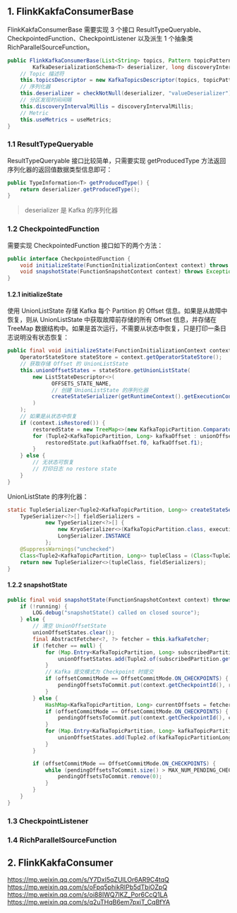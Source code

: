 


## 1. FlinkKakfaConsumerBase

FlinkKakfaConsumerBase 需要实现 3 个接口 ResultTypeQueryable、CheckpointedFunction、CheckpointListener 以及派生 1 个抽象类 RichParallelSourceFunction。

```java
public FlinkKafkaConsumerBase(List<String> topics, Pattern topicPattern,
        KafkaDeserializationSchema<T> deserializer, long discoveryIntervalMillis, boolean useMetrics) {
    // Topic 描述符
    this.topicsDescriptor = new KafkaTopicsDescriptor(topics, topicPattern);
    // 序列化器
    this.deserializer = checkNotNull(deserializer, "valueDeserializer");
    // 分区发现时间间隔
    this.discoveryIntervalMillis = discoveryIntervalMillis;
    // Metric
    this.useMetrics = useMetrics;
}
```

### 1.1 ResultTypeQueryable

ResultTypeQueryable 接口比较简单，只需要实现 getProducedType 方法返回序列化器的返回值数据类型信息即可：
```java
public TypeInformation<T> getProducedType() {
    return deserializer.getProducedType();
}
```
> deserializer 是 Kafka 的序列化器

### 1.2 CheckpointedFunction

需要实现 CheckpointedFunction 接口如下的两个方法：
```java
public interface CheckpointedFunction {
    void initializeState(FunctionInitializationContext context) throws Exception;
    void snapshotState(FunctionSnapshotContext context) throws Exception;
}
```

#### 1.2.1 initializeState

使用 UnionListState 存储 Kafka 每个 Partition 的 Offset 信息。如果是从故障中恢复，则从 UnionListState 中获取故障前存储的所有 Offset 信息，并存储在 TreeMap 数据结构中。如果是首次运行，不需要从状态中恢复，只是打印一条日志说明没有状态恢复：
```java
public final void initializeState(FunctionInitializationContext context) throws Exception {
    OperatorStateStore stateStore = context.getOperatorStateStore();
    // 获取存储 Offset 的 UnionListState
    this.unionOffsetStates = stateStore.getUnionListState(
        new ListStateDescriptor<>(
              OFFSETS_STATE_NAME,
              // 创建 UnionListState 的序列化器
              createStateSerializer(getRuntimeContext().getExecutionConfig())
        )
    );
    // 如果是从状态中恢复
    if (context.isRestored()) {
        restoredState = new TreeMap<>(new KafkaTopicPartition.Comparator());
        for (Tuple2<KafkaTopicPartition, Long> kafkaOffset : unionOffsetStates.get()) {
            restoredState.put(kafkaOffset.f0, kafkaOffset.f1);
        }
    } else {
        // 无状态可恢复
        // 打印日志 no restore state
    }
}
```
UnionListState 的序列化器：
```java
static TupleSerializer<Tuple2<KafkaTopicPartition, Long>> createStateSerializer(ExecutionConfig executionConfig) {
    TypeSerializer<?>[] fieldSerializers =
            new TypeSerializer<?>[] {
                new KryoSerializer<>(KafkaTopicPartition.class, executionConfig),
                LongSerializer.INSTANCE
            };
    @SuppressWarnings("unchecked")
    Class<Tuple2<KafkaTopicPartition, Long>> tupleClass = (Class<Tuple2<KafkaTopicPartition, Long>>) (Class<?>) Tuple2.class;
    return new TupleSerializer<>(tupleClass, fieldSerializers);
}
```

#### 1.2.2 snapshotState

```java
public final void snapshotState(FunctionSnapshotContext context) throws Exception {
    if (!running) {
        LOG.debug("snapshotState() called on closed source");
    } else {
        // 清空 UnionOffsetState
        unionOffsetStates.clear();
        final AbstractFetcher<?, ?> fetcher = this.kafkaFetcher;
        if (fetcher == null) {
            for (Map.Entry<KafkaTopicPartition, Long> subscribedPartition : subscribedPartitionsToStartOffsets.entrySet()) {
                unionOffsetStates.add(Tuple2.of(subscribedPartition.getKey(), subscribedPartition.getValue()));
            }
            // Kafka 提交模式为 Checkpoint 时提交
            if (offsetCommitMode == OffsetCommitMode.ON_CHECKPOINTS) {
                pendingOffsetsToCommit.put(context.getCheckpointId(), restoredState);
            }
        } else {
            HashMap<KafkaTopicPartition, Long> currentOffsets = fetcher.snapshotCurrentState();
            if (offsetCommitMode == OffsetCommitMode.ON_CHECKPOINTS) {
                pendingOffsetsToCommit.put(context.getCheckpointId(), currentOffsets);
            }
            for (Map.Entry<KafkaTopicPartition, Long> kafkaTopicPartitionLongEntry : currentOffsets.entrySet()) {
                unionOffsetStates.add(Tuple2.of(kafkaTopicPartitionLongEntry.getKey(), kafkaTopicPartitionLongEntry.getValue()));
            }
        }

        if (offsetCommitMode == OffsetCommitMode.ON_CHECKPOINTS) {
            while (pendingOffsetsToCommit.size() > MAX_NUM_PENDING_CHECKPOINTS) {
                pendingOffsetsToCommit.remove(0);
            }
        }
    }
}
```


### 1.3 CheckpointListener

### 1.4 RichParallelSourceFunction

## 2. FlinkKakfaConsumer




https://mp.weixin.qq.com/s/Y7DxI5qZUlLOr6AR9C4tqQ
https://mp.weixin.qq.com/s/oFpq5phikRIPb5dTbiOZpQ
https://mp.weixin.qq.com/s/oi88IWQ7IKZ_Por6CcQ1LA
https://mp.weixin.qq.com/s/q2uTHqB6em7pxiT_CqBfYA
